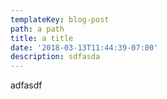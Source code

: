 ```yaml
---
templateKey: blog-post
path: a path
title: a title
date: '2018-03-13T11:44:39-07:00'
description: sdfasda
---
```

adfasdf
